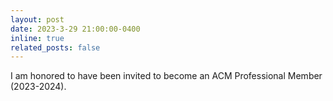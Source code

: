 ```yaml
---
layout: post
date: 2023-3-29 21:00:00-0400
inline: true
related_posts: false
---
```


I am honored to have been invited to become an ACM Professional Member (2023-2024).